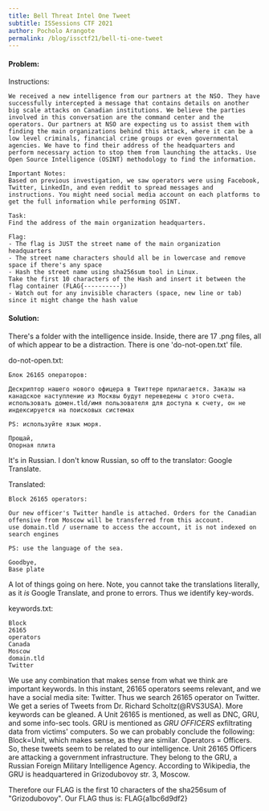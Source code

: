 ```yaml
---
title: Bell Threat Intel One Tweet
subtitle: ISSessions CTF 2021
author: Pocholo Arangote
permalink: /blog/issctf21/bell-ti-one-tweet
---
```


#### Problem:
Instructions:
```
We received a new intelligence from our partners at the NSO. They have successfully intercepted a message that contains details on another big scale attacks on Canadian institutions. We believe the parties involved in this conversation are the command center and the operators. Our partners at NSO are expecting us to assist them with finding the main organizations behind this attack, where it can be a low level criminals, financial crime groups or even governmental agencies. We have to find their address of the headquarters and perform necessary action to stop them from launching the attacks. Use Open Source Intelligence (OSINT) methodology to find the information.

Important Notes:
Based on previous investigation, we saw operators were using Facebook, Twitter, LinkedIn, and even reddit to spread messages and instructions. You might need social media account on each platforms to get the full information while performing OSINT. 

Task:
Find the address of the main organization headquarters. 

Flag:
- The flag is JUST the street name of the main organization headquarters
- The street name characters should all be in lowercase and remove space if there's any space
- Hash the street name using sha256sum tool in Linux. 
Take the first 10 characters of the Hash and insert it between the flag container (FLAG{----------})
- Watch out for any invisible characters (space, new line or tab) since it might change the hash value
```

#### Solution:

There's a folder with the intelligence inside. Inside, there are 17 .png files, all of which appear to be a distraction. There is one 'do-not-open.txt' file.

do-not-open.txt:
```
Блок 26165 операторов:

Дескриптор нашего нового офицера в Твиттере прилагается. Заказы на канадское наступление из Москвы будут переведены с этого счета.
использовать домен.tld/имя пользователя для доступа к счету, он не индексируется на поисковых системах

PS: используйте язык моря.

Прощай,
Опорная плита
```

It's in Russian. I don't know Russian, so off to the translator: Google Translate.

Translated:
```
Block 26165 operators:

Our new officer's Twitter handle is attached. Orders for the Canadian offensive from Moscow will be transferred from this account.
use domain.tld / username to access the account, it is not indexed on search engines

PS: use the language of the sea.

Goodbye,
Base plate
```

A lot of things going on here. Note, you cannot take the translations literally, as it *is* Google Translate, and prone to errors. Thus we identify key-words.

keywords.txt:
```
Block
26165
operators
Canada
Moscow
domain.tld
Twitter
```

We use any combination that makes sense from what we think are important keywords.
In this instant, 26165 operators seems relevant, and we have a social media site: Twitter. Thus we search 26165 operator on Twitter. We get a series of Tweets from Dr. Richard Scholtz(@RVS3USA). More keywords can be gleaned. A Unit 26165 is mentioned, as well as DNC, GRU, and some info-sec tools. GRU is mentioned as *GRU OFFICERS* exfiltrating data from victims' computers. So we can probably conclude the following: Block=Unit, which makes sense, as they are similar. Operators = Officers. So, these tweets seem to be related to our intelligence. Unit 26165 Officers are attacking a government infrastructure. They belong to the GRU, a Russian Foreign Military Intelligence Agency. According to Wikipedia, the GRU is headquartered in Grizodubovoy str. 3, Moscow.

Therefore our FLAG is the first 10 characters of the sha256sum of "Grizodubovoy". Our FLAG thus is: FLAG{a1bc6d9df2}
